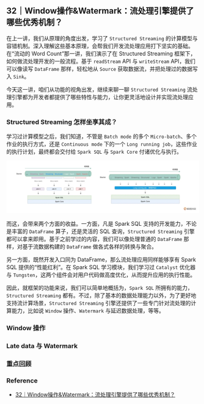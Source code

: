 ## 32｜Window操作&Watermark：流处理引擎提供了哪些优秀机制？

在上一讲，我们从原理的角度出发，学习了 `Structured Streaming` 的计算模型与容错机制。深入理解这些基本原理，会帮我们开发流处理应用打下坚实的基础。在“流动的 Word Count”那一讲，我们演示了在 Structured Streaming 框架下，如何做流处理开发的一般流程。基于 `readStream` API 与 `writeStream` API，我们可以像读写 `DataFrame` 那样，轻松地从 `Source` 获取数据流，并把处理过的数据写入 `Sink`。

今天这一讲，咱们从功能的视角出发，继续来聊一聊 `Structured Streaming` 流处理引擎都为开发者都提供了哪些特性与能力，让你更灵活地设计并实现流处理应用。

### Structured Streaming 怎样坐享其成？

学习过计算模型之后，我们知道，不管是 `Batch mode` 的多个 `Micro-batch`、多个作业的执行方式，还是 `Continuous mode` 下的一个 `Long running job`，这些作业的执行计划，最终都会交付给 `Spark SQL` 与 `Spark Core` 付诸优化与执行。

![两种计算模型的执行方式](images/963a1639328ae80997bf3f1ce90c9b74.webp)

而这，会带来两个方面的收益。一方面，凡是 Spark SQL 支持的开发能力，不论是丰富的 `DataFrame` 算子，还是灵活的 SQL 查询，`Structured Streaming` 引擎都可以拿来即用。基于之前学过的内容，我们可以像处理普通的 `DataFrame` 那样，对基于流数据构建的 `DataFrame` 做各式各样的转换与聚合。

另一方面，既然开发入口同为 DataFrame，那么流处理应用同样能够享有 Spark SQL 提供的“性能红利”。在 Spark SQL 学习模块，我们学习过 `Catalyst` 优化器与 `Tungsten`，这两个组件会对用户代码做高度优化，从而提升应用的执行性能。

因此，就框架的功能来说，我们可以简单地概括为，`Spark SQL` 所拥有的能力，`Structured Streaming` 都有。不过，除了基本的数据处理能力以外，为了更好地支持流计算场景，`Structured Streaming` 引擎还提供了一些专门针对流处理的计算能力，比如说 `Window` 操作、`Watermark` 与延迟数据处理，等等。

### Window 操作


### Late data 与 Watermark


### 重点回顾



### Reference

- [32｜Window操作&Watermark：流处理引擎提供了哪些优秀机制？](https://time.geekbang.org/column/article/450916)